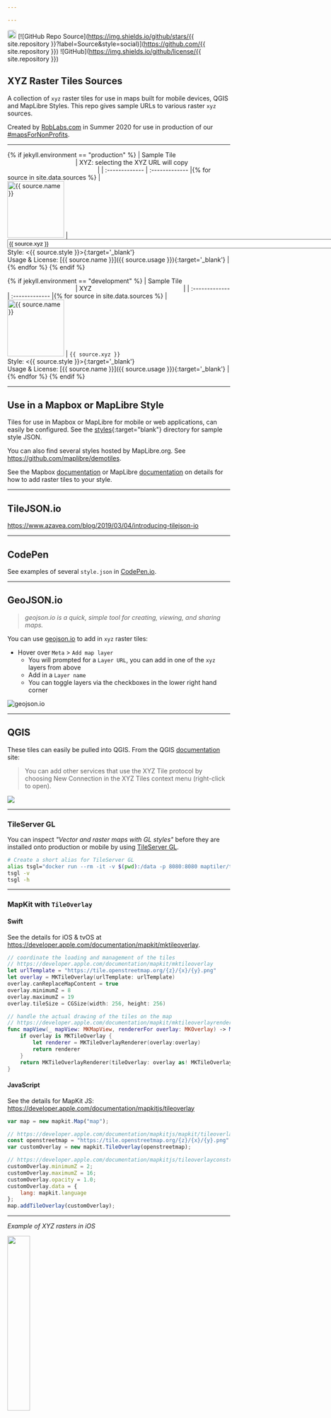 ```yaml
---

---
```


<!--
// https://jekyllrb.com/docs/configuration/environments/
jekyll.environment: {{ jekyll.environment }}
jekyll.version: {{ jekyll.version }}

TEST

* [index.md](https://RobLabs.com/xyz)
* [index.md](https://RobLabs.com/xyz-raster-sources)
* [readme.md](https://github.com/roblabs/xyz-raster-sources)

 -->

[<img src="https://avatars.githubusercontent.com/u/118112" style="border-radius:4px" width="20" />](https://roblabs.com)
[![GitHub Repo Source](https://img.shields.io/github/stars/{{ site.repository }}?label=Source&style=social)](https://github.com/{{ site.repository }})
![GitHub](https://img.shields.io/github/license/{{ site.repository }})

## XYZ Raster Tiles Sources

A collection of `xyz` raster tiles for use in maps built for mobile devices, QGIS and MapLibre Styles.  This repo gives sample URLs to various raster `xyz` sources.

Created by [RobLabs.com](https://roblabs.com) in Summer 2020 for use in production of our [#mapsForNonProfits](https://twitter.com/hashtag/mapsForNonProfits).

---

{% if jekyll.environment == "production" %}
| Sample Tile <img width=150/> | XYZ: selecting the XYZ URL will copy <img width=200/> |
| :-------------  | :------------- |{% for source in site.data.sources %}
| <br><img width="128px" alt="{{ source.name }}" src="{{ source.sample }}"> | <input style="width: 150%" onclick="this.select(); document.execCommand('copy');" type='text' value='{{ source.xyz }}'/> <br> Style:  <{{ source.style }}>{:target='_blank'} <br> Usage & License: [{{ source.name }}]({{ source.usage }}){:target='_blank'} | {% endfor %}
{% endif %}

{% if jekyll.environment == "development" %}
| Sample Tile <img width=150/> | XYZ <img width=200/> |
| :-------------  | :------------- |{% for source in site.data.sources %}
| <br><img width="128px" alt="{{ source.name }}" src="{{ source.sample }}"> |  `{{ source.xyz }}` <br> Style:  <{{ source.style }}>{:target='_blank'} <br> Usage & License: [{{ source.name }}]({{ source.usage }}){:target='_blank'} | {% endfor %}
{% endif %}

---

## Use in a Mapbox or MapLibre Style

Tiles for use in Mapbox or MapLibre for mobile or web applications, can easily be configured.  See the [styles](styles){:target="blank"} directory for sample style JSON.

You can also find several styles hosted by MapLibre.org.  See <https://github.com/maplibre/demotiles>.

See the Mapbox [documentation](https://docs.mapbox.com/mapbox-gl-js/style-spec/sources/#raster) or MapLibre [documentation](https://maplibre.org/maplibre-gl-js-docs/example/map-tiles/) on details for how to add raster tiles to your style.

---

## TileJSON.io

<https://www.azavea.com/blog/2019/03/04/introducing-tilejson-io>

---

## CodePen

See examples of several `style.json` in [CodePen.io](https://codepen.io/roblabs/pen/JjXXMLz).

---

## GeoJSON.io

> *geojson.io is a quick, simple tool for creating, viewing, and sharing maps.*

You can use [geojson.io](https://geojson.io) to add in `xyz` raster tiles:

* Hover over `Meta` > `Add map layer`
  * You will prompted for a `Layer URL`, you can add in one of the `xyz` layers from above
  * Add in a `Layer name`
  * You can toggle layers via the checkboxes in the lower right hand corner

![geojson.io](https://user-images.githubusercontent.com/118112/89742168-624ffb80-da4c-11ea-9a9f-8a8e6ce786b0.gif)

---

## QGIS

These tiles can easily be pulled into QGIS.  From the QGIS [documentation](https://docs.qgis.org/3.10/en/docs/user_manual/managing_data_source/opening_data.html#using-xyz-tile-services) site:  

> You can add other services that use the XYZ Tile protocol by choosing New Connection in the XYZ Tiles context menu (right-click to open).

![](https://docs.qgis.org/3.10/en/_images/xyz_tiles_dialog_osm.png)

---

### TileServer GL

You can inspect *"Vector and raster maps with GL styles"* before they are installed onto production or  mobile by using [TileServer GL](https://maptiler-tileserver.readthedocs.io).

```bash
# Create a short alias for TileServer GL
alias tsgl="docker run --rm -it -v $(pwd):/data -p 8080:8080 maptiler/tileserver-gl"
tsgl -v
tsgl -h
```
---

### MapKit with `TileOverlay`

#### Swift

See the details for iOS & tvOS at <https://developer.apple.com/documentation/mapkit/mktileoverlay>.

```Swift
// coordinate the loading and management of the tiles
// https://developer.apple.com/documentation/mapkit/mktileoverlay
let urlTemplate = "https://tile.openstreetmap.org/{z}/{x}/{y}.png"
let overlay = MKTileOverlay(urlTemplate: urlTemplate)
overlay.canReplaceMapContent = true
overlay.minimumZ = 8
overlay.maximumZ = 19
overlay.tileSize = CGSize(width: 256, height: 256)

// handle the actual drawing of the tiles on the map
// https://developer.apple.com/documentation/mapkit/mktileoverlayrenderer
func mapView(_ mapView: MKMapView, rendererFor overlay: MKOverlay) -> MKOverlayRenderer {
    if overlay is MKTileOverlay {
        let renderer = MKTileOverlayRenderer(overlay:overlay)
        return renderer
    }
    return MKTileOverlayRenderer(tileOverlay: overlay as! MKTileOverlay)
}
```

#### JavaScript

See the details for MapKit JS: <https://developer.apple.com/documentation/mapkitjs/tileoverlay>

```JavaScript
var map = new mapkit.Map("map");

// https://developer.apple.com/documentation/mapkitjs/mapkit/tileoverlay/2974035-mapkit_tileoverlay
const openstreetmap = "https://tile.openstreetmap.org/{z}/{x}/{y}.png"
var customOverlay = new mapkit.TileOverlay(openstreetmap);

// https://developer.apple.com/documentation/mapkitjs/tileoverlayconstructoroptions
customOverlay.minimumZ = 2;
customOverlay.maximumZ = 16;
customOverlay.opacity = 1.0;
customOverlay.data = {
    lang: mapkit.language
};
map.addTileOverlay(customOverlay);
```

---

*Example of XYZ rasters in iOS*

<img src="https://user-images.githubusercontent.com/118112/135372760-578dfe9a-4688-4fb1-a69f-58f05de34225.gif" width="31.8%">
